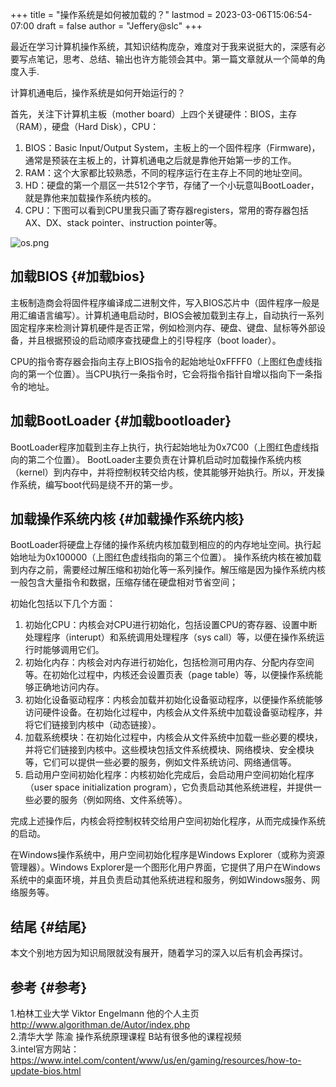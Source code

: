 +++
title = "操作系统是如何被加载的？"
lastmod = 2023-03-06T15:06:54-07:00
draft = false
author = "Jeffery@slc"
+++


最近在学习计算机操作系统，其知识结构庞杂，难度对于我来说挺大的，深感有必要写点笔记，思考、总结、输出也许方能领会其中。第一篇文章就从一个简单的角度入手.

计算机通电后，操作系统是如何开始运行的？

首先，关注下计算机主板（mother board）上四个关键硬件：BIOS，主存（RAM），硬盘（Hard Disk），CPU：
1. BIOS：Basic Input/Output System，主板上的一个固件程序（Firmware)，通常是预装在主板上的，计算机通电之后就是靠他开始第一步的工作。
2. RAM：这个大家都比较熟悉，不同的程序运行在主存上不同的地址空间。
3. HD：硬盘的第一个扇区一共512个字节，存储了一个小玩意叫BootLoader，就是靠他来加载操作系统内核的。
4. CPU：下图可以看到CPU里我只画了寄存器registers，常用的寄存器包括AX、DX、stack pointer、instruction pointer等。

![os.png](/images/os.png)

## 加载BIOS {#加载bios}
主板制造商会将固件程序编译成二进制文件，写入BIOS芯片中（固件程序一般是用汇编语言编写）。计算机通电启动时，BIOS会被加载到主存上，自动执行一系列固定程序来检测计算机硬件是否正常，例如检测内存、硬盘、键盘、鼠标等外部设备，并且根据预设的启动顺序查找硬盘上的引导程序（boot loader）。

CPU的指令寄存器会指向主存上BIOS指令的起始地址0xFFFF0（上图红色虚线指向的第一个位置）。当CPU执行一条指令时，它会将指令指针自增以指向下一条指令的地址。


## 加载BootLoader {#加载bootloader}
BootLoader程序加载到主存上执行，执行起始地址为0x7C00（上图红色虚线指向的第二个位置）。
BootLoader主要负责在计算机启动时加载操作系统内核（kernel）到内存中，并将控制权转交给内核，使其能够开始执行。所以，开发操作系统，编写boot代码是绕不开的第一步。


## 加载操作系统内核 {#加载操作系统内核}
BootLoader将硬盘上存储的操作系统内核加载到相应的的内存地址空间。执行起始地址为0x100000（上图红色虚线指向的第三个位置）。
操作系统内核在被加载到内存之前，需要经过解压缩和初始化等一系列操作。解压缩是因为操作系统内核一般包含大量指令和数据，压缩存储在硬盘相对节省空间；

初始化包括以下几个方面：<br>
1.  初始化CPU：内核会对CPU进行初始化，包括设置CPU的寄存器、设置中断处理程序（interupt）和系统调用处理程序（sys call）等，以便在操作系统运行时能够调用它们。
2.  初始化内存：内核会对内存进行初始化，包括检测可用内存、分配内存空间等。在初始化过程中，内核还会设置页表（page table）等，以便操作系统能够正确地访问内存。
3.  初始化设备驱动程序：内核会加载并初始化设备驱动程序，以便操作系统能够访问硬件设备。在初始化过程中，内核会从文件系统中加载设备驱动程序，并将它们链接到内核中（动态链接）。
4.  加载系统模块：在初始化过程中，内核会从文件系统中加载一些必要的模块，并将它们链接到内核中。这些模块包括文件系统模块、网络模块、安全模块等，它们可以提供一些必要的服务，例如文件系统访问、网络通信等。
5.  启动用户空间初始化程序：内核初始化完成后，会启动用户空间初始化程序（user space initialization program），它负责启动其他系统进程，并提供一些必要的服务（例如网络、文件系统等）。

完成上述操作后，内核会将控制权转交给用户空间初始化程序，从而完成操作系统的启动。

在Windows操作系统中，用户空间初始化程序是Windows Explorer（或称为资源管理器）。Windows Explorer是一个图形化用户界面，它提供了用户在Windows系统中的桌面环境，并且负责启动其他系统进程和服务，例如Windows服务、网络服务等。


## 结尾 {#结尾}
本文个别地方因为知识局限就没有展开，随着学习的深入以后有机会再探讨。


## 参考 {#参考}
1.柏林工业大学 Viktor Engelmann 他的个人主页<http://www.algorithman.de/Autor/index.php> <br>
2.清华大学 陈渝 操作系统原理课程 B站有很多他的课程视频 <br>
3.intel官方网站：<https://www.intel.com/content/www/us/en/gaming/resources/how-to-update-bios.html>
